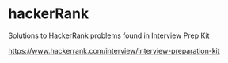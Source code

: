 # hackerRank
Solutions to HackerRank problems found in Interview Prep Kit 

https://www.hackerrank.com/interview/interview-preparation-kit
